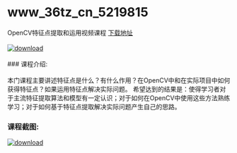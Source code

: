 # www_36tz_cn_5219815
OpenCV特征点提取和运用视频课程
[下载地址](http://www.36tz.cn/article/5219815 "下载地址")
<br/></br>[![download](http://36tz.cn/muke_img/2021_05_1-21-300x156.png "下载地址")](http://www.36tz.cn/article/5219815 "下载地址")
<br/></br>### 课程介绍:<br/></br>本门课程主要讲述特征点是什么？有什么作用？在OpenCV中和在实际项目中如何获得特征点？如果运用特征点解决实际问题。
希望达到的结果是：使得学习者对于主流特征提取算法和模型有一定认识；对于如何在OpenCV中使用这些方法熟练学习；对于如何基于特征点提取解决实际问题产生自己的思路。

### 课程截图:
[![download](http://36tz.cn/muke_img/2021_05_2-24.png "下载地址")](http://www.36tz.cn/article/5219815 "下载地址")
